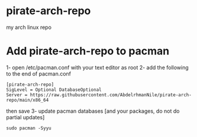 # pirate-arch-repo

my arch linux repo

# Add pirate-arch-repo to pacman

1- open /etc/pacman.conf with your text editor as root
2- add the following to the end of pacman.conf
```
[pirate-arch-repo]
SigLevel = Optional DatabaseOptional
Server = https://raw.githubusercontent.com/AbdelrhmanNile/pirate-arch-repo/main/x86_64
```
then save
3- update pacman databases [and your packages, do not do partial updates]
```
sudo pacman -Syyu
```
